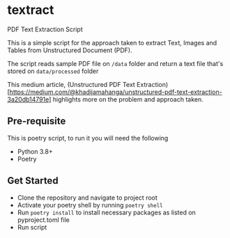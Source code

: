 # textract
PDF Text Extraction Script

This is a simple script for the approach taken to extract Text, Images and Tables from Unstructured Document (PDF).

The script reads sample PDF file on `/data` folder and return a text file that's stored on `data/processed` folder

This medium article, (Unstructured PDF Text Extraction)[https://medium.com/@khadijamahanga/unstructured-pdf-text-extraction-3a20db14791e] highlights more on the problem and approach taken.




## Pre-requisite
This is poetry script, to run it you will need the following
- Python 3.8+
- Poetry

## Get Started
- Clone the repository and navigate to project root
- Activate your poetry shell by running `poetry shell`
- Run `poetry install` to install necessary packages as listed on pyproject.toml file
- Run script
